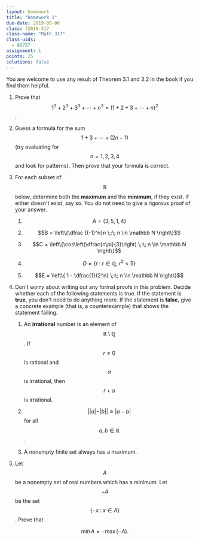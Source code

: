 ```yaml
---
layout: homework
title: "Homework 1"
due-date: 2019-09-06
class: f2019-317
class-name: "Math 317"
class-uids: 
  - 89757
assignment: 1
points: 25
solutions: false
---
```


You are welcome to use any result of Theorem 3.1 and 3.2 in the book if you find
them helpful.

1.  Prove that $$1^3 + 2^3 + 3^3 + \cdots + n^3 = (1 + 2 + 3 + \cdots + n)^2$$.
    
2.  Guess a formula for the sum $$1 + 3 + \cdots + (2n - 1)$$ (try evaluating
    for $$n = 1,2,3,4$$ and look for patterns). Then prove that your formula is
    correct.

3.  For each subset of $$\mathbb R$$ below, determine both the
    **maximum** and the **minimum**, if they exist. If either doesn't exist,
    say so. You do not need to give a rigorous proof of your answer.
    
    1.  $$A = \{ 3, 5, 1, 4 \}$$
    
    2.  $$B = \left\{\dfrac {(-1)^n}n \;:\; n \in \mathbb N \right\}$$
    
    3.  $$C = \left\{\cos\left(\dfrac{n\pi}{3}\right) \;:\; n \in \mathbb N \right\}$$
    
    4.  $$D = \{ r \;:\; r \in \mathbb Q,\; r^2 < 5 \}$$
    
    5.  $$E = \left\{ 1 - \dfrac{1}{2^n} \;:\; n \in \mathbb N \right\}$$
    
4.  Don't worry about writing out any formal proofs in this problem. Decide
    whether each of the following statements is true. If the statement is **true**,
    you don't need to do anything more. If the statement is **false**, give a
    concrete example (that is, a counterexample) that shows the statement
    failing.
    
    1.  An **irrational** number is an element of $$\mathbb R \setminus \mathbb Q$$. If $$r \ne 0$$ is rational and $$\alpha$$ is irrational, then
        $$r + \alpha$$ is irrational.
        
    2.  $$\vert \vert a \vert - \vert b \vert \vert \le \vert a - b \vert$$ for all $$a, b \in \mathbb R$$.
        
    3.  A nonempty finite set always has a maximum.
    
    
5.  Let $$A$$ be a nonempty set of real numbers which has a minimum. Let
    $$-A$$ be the set $$\{ -x \;:\; x \in A \}$$. Prove that
    
    $$
    \min A = -\max(-A).
    $$
